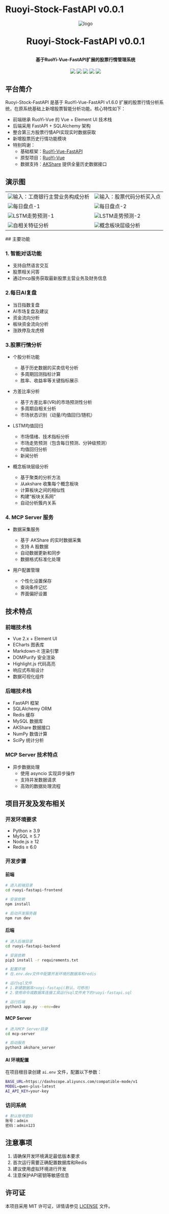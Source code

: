 # Ruoyi-Stock-FastAPI v0.0.1

<p align="center">
	<img alt="logo" src="https://oscimg.oschina.net/oscnet/up-d3d0a9303e11d522a06cd263f3079027715.png">
</p>
<h1 align="center" style="margin: 30px 0 30px; font-weight: bold;">Ruoyi-Stock-FastAPI v0.0.1</h1>
<h4 align="center">基于RuoYi-Vue-FastAPI扩展的股票行情管理系统</h4>
<p align="center">
	<a href="https://github.com/yorkqqcom/Ruoyi-Stock-FastAPI/stargazers"><img src="https://img.shields.io/github/stars/yorkqqcom/Ruoyi-Stock-FastAPI?style=social"></a>
	<a href="https://github.com/yorkqqcom/Ruoyi-Stock-FastAPI"><img src="https://img.shields.io/badge/RuoyiStockFastAPI-v1.0.0-brightgreen.svg"></a>
	<a href="https://github.com/yorkqqcom/Ruoyi-Stock-FastAPI/blob/main/LICENSE"><img src="https://img.shields.io/github/license/mashape/apistatus.svg"></a>
    <img src="https://img.shields.io/badge/python-≥3.9-blue">
    <img src="https://img.shields.io/badge/MySQL-≥5.7-blue">
</p>

## 平台简介

Ruoyi-Stock-FastAPI 是基于 RuoYi-Vue-FastAPI v1.6.0 扩展的股票行情分析系统，在原系统基础上新增股票智能分析功能。核心特性如下：

* 前端继承 RuoYi-Vue 的 Vue + Element UI 技术栈
* 后端采用 FastAPI + SQLAlchemy 架构
* 整合第三方股票行情API实现实时数据获取
* 新增股票历史行情功能模块
* 特别鸣谢：
  - 基础框架：[RuoYi-Vue-FastAPI](https://gitee.com/insistence2022/RuoYi-Vue-FastAPI)
  - 原型项目：[RuoYi-Vue](https://gitee.com/y_project/RuoYi-Vue)
  - 数据支持：[AKShare](https://github.com/akfamily/akshare) 提供全量历史数据接口

## 演示图
<table>
    <tr>
        <td><img src="https://github.com/yorkqqcom/Ruoyi-Stock-FastAPI/blob/master/demo-pictures/ai-answer-2.png"/>输入：工商银行主营业务构成分析</td>
        <td><img src="https://github.com/yorkqqcom/Ruoyi-Stock-FastAPI/blob/master/demo-pictures/stock-4.png"/>输入：股票代码分析买入点</td>
    </tr>
    <tr>
        <td><img src="https://github.com/yorkqqcom/Ruoyi-Stock-FastAPI/blob/master/demo-pictures/daily-analysis-1.png"/>每日盘点-1</td>
        <td><img src="https://github.com/yorkqqcom/Ruoyi-Stock-FastAPI/blob/master/demo-pictures/daily-analysis-2.png"/>每日盘点-2</td>
    </tr>
    <tr>
        <td><img src="https://github.com/yorkqqcom/Ruoyi-Stock-FastAPI/blob/master/demo-pictures/lstm-analysis-1.png"/>LSTM走势预测-1</td>
        <td><img src="https://github.com/yorkqqcom/Ruoyi-Stock-FastAPI/blob/master/demo-pictures/lstm-analysis-2.png"/>LSTM走势预测-2</td>
    </tr>
    <tr>
        <td><img src="https://github.com/yorkqqcom/Ruoyi-Stock-FastAPI/blob/master/demo-pictures/predictability.png"/>自相关特征分析</td>
        <td><img src="https://github.com/yorkqqcom/Ruoyi-Stock-FastAPI/blob/master/demo-pictures/relations.png"/>概念板块层级分析</td>
    </tr>
</table>
## 主要功能

### 1. 智能对话功能
  - 支持自然语言交互
  - 股票相关问答
  - 通过mcp服务获取最新股票主营业务及财务信息

### 2.每日AI复盘
  - 当日指数复盘
  - AI市场复盘及建议
  - 资金流向分析
  - 板块资金流向分析
  - 涨跌停及龙虎榜

### 3.股票行情分析
* 个股分析功能
  - 基于历史数据的买卖信号分析
  - 多周期回测指标计算
  - 胜率、收益率等关键指标展示

* 方差比率分析
  - 基于方差比率(VR)的市场预测性分析
  - 多周期自相关分析
  - 市场状态识别（动量/均值回归/随机）

* LSTM均值回归
  - 市场情绪、技术指标分析
  - 市场走势预测（包含每日预测、分钟级预测）
  - 均值回归分析
  - 新闻分析
  
* 概念板块层级分析
  - 基于聚类的分析方法
  - 从akshare 收集每个概念板块
  - 计算板块之间的相似性
  - 构建“板块关系网”
  - 自动分析簇内关系

### 4. MCP Server 服务
* 数据采集服务
  - 基于 AKShare 的实时数据采集
  - 支持 A 股数据
  - 自动数据更新和同步
  - 数据格式标准化处理

* 用户配置管理
  - 个性化设置保存
  - 查询条件记忆
  - 界面偏好设置

## 技术特点

### 前端技术栈
* Vue 2.x + Element UI
* ECharts 图表库
* Markdown-it 渲染引擎
* DOMPurify 安全渲染
* Highlight.js 代码高亮
* 响应式布局设计
* 数据可视化组件

### 后端技术栈
* FastAPI 框架
* SQLAlchemy ORM
* Redis 缓存
* MySQL 数据库
* AKShare 数据接口
* NumPy 数值计算
* SciPy 统计分析

### MCP Server 技术特点
* 异步数据处理
  - 使用 asyncio 实现异步操作
  - 支持并发数据请求
  - 高效的数据处理流程


## 项目开发及发布相关

### 开发环境要求
* Python ≥ 3.9
* MySQL ≥ 5.7
* Node.js ≥ 12
* Redis ≥ 6.0

### 开发步骤

#### 前端
```bash
# 进入前端目录
cd ruoyi-fastapi-frontend

# 安装依赖
npm install

# 启动开发服务器
npm run dev
```

#### 后端
```bash
# 进入后端目录
cd ruoyi-fastapi-backend

# 安装依赖
pip3 install -r requirements.txt

# 配置环境
# 在.env.dev文件中配置开发环境的数据库和redis

# 运行sql文件
# 1.新建数据库ruoyi-fastapi(默认，可修改)
# 2.使用命令或数据库连接工具运行sql文件夹下的ruoyi-fastapi.sql

# 运行后端
python3 app.py --env=dev
```

#### MCP Server
```bash
# 进入MCP Server目录
cd mcp-server

# 启动服务
python3 akshare_server
```

#### AI 环境配置
在项目根目录创建 `ai.env` 文件，配置以下参数：
```bash
BASE_URL=https://dashscope.aliyuncs.com/compatible-mode/v1
MODEL=qwen-plus-latest
AI_API_KEY=your-key
```
### 访问系统
```bash
# 默认账号密码
账号：admin
密码：admin123
```



## 注意事项
1. 请确保开发环境满足最低版本要求
2. 首次运行需要正确配置数据库和Redis
3. 建议使用虚拟环境进行开发
4. 注意保护API密钥等敏感信息

## 许可证
本项目采用 MIT 许可证，详情请参见 [LICENSE](LICENSE) 文件。